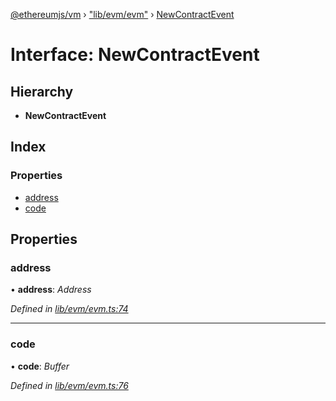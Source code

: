 [@ethereumjs/vm](../README.md) › ["lib/evm/evm"](../modules/_lib_evm_evm_.md) › [NewContractEvent](_lib_evm_evm_.newcontractevent.md)

# Interface: NewContractEvent

## Hierarchy

* **NewContractEvent**

## Index

### Properties

* [address](_lib_evm_evm_.newcontractevent.md#address)
* [code](_lib_evm_evm_.newcontractevent.md#code)

## Properties

###  address

• **address**: *Address*

*Defined in [lib/evm/evm.ts:74](https://github.com/ethereumjs/ethereumjs-vm/blob/master/packages/vm/lib/evm/evm.ts#L74)*

___

###  code

• **code**: *Buffer*

*Defined in [lib/evm/evm.ts:76](https://github.com/ethereumjs/ethereumjs-vm/blob/master/packages/vm/lib/evm/evm.ts#L76)*
